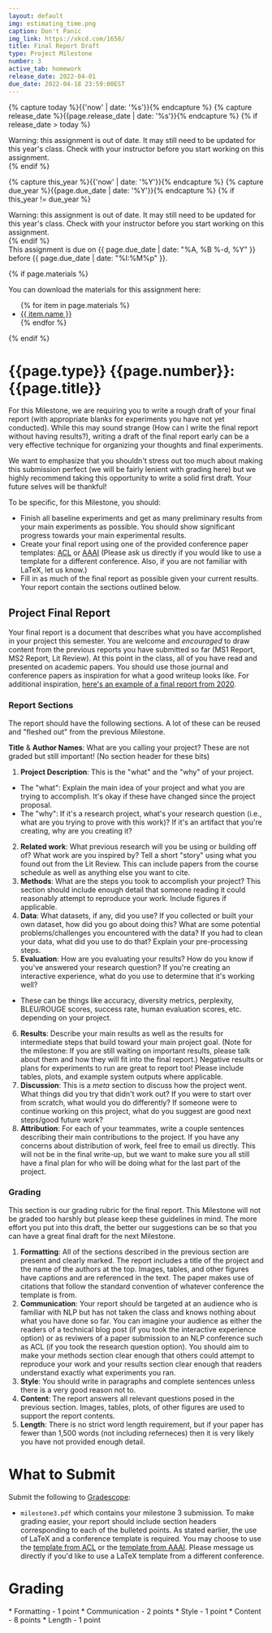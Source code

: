 ```yaml
---
layout: default
img: estimating_time.png
caption: Don't Panic
img_link: https://xkcd.com/1658/
title: Final Report Draft
type: Project Milestone
number: 3
active_tab: homework
release_date: 2022-04-01
due_date: 2022-04-18 23:59:00EST
---
```


<!-- Check whether the assignment is ready to release -->
{% capture today %}{{'now' | date: '%s'}}{% endcapture %}
{% capture release_date %}{{page.release_date | date: '%s'}}{% endcapture %}
{% if release_date > today %} 
<div class="alert alert-danger">
Warning: this assignment is out of date.  It may still need to be updated for this year's class.  Check with your instructor before you start working on this assignment.
</div>
{% endif %}
<!-- End of check whether the assignment is up to date -->


<!-- Check whether the assignment is up to date -->
{% capture this_year %}{{'now' | date: '%Y'}}{% endcapture %}
{% capture due_year %}{{page.due_date | date: '%Y'}}{% endcapture %}
{% if this_year != due_year %} 
<div class="alert alert-danger">
Warning: this assignment is out of date.  It may still need to be updated for this year's class.  Check with your instructor before you start working on this assignment.
</div>
{% endif %}
<!-- End of check whether the assignment is up to date -->


<div class="alert alert-info">
This assignment is due on {{ page.due_date | date: "%A, %B %-d, %Y" }} before {{ page.due_date | date: "%I:%M%p" }}. 
</div>

{% if page.materials %}
<div class="alert alert-info">
You can download the materials for this assignment here:
<ul>
{% for item in page.materials %}
<li><a href="{{item.url}}">{{ item.name }}</a></li>
{% endfor %}
</ul>
</div>
{% endif %}


{{page.type}} {{page.number}}: {{page.title}}
=============================================================

For this Milestone, we are requiring you to write a rough draft of your final report (with appropriate blanks for experiments you have not yet conducted). While this may sound strange (How can I write the final report without having results?), writing a draft of the final report early can be a very effective technique for organizing your thoughts and final experiments.

We want to emphasize that you shouldn't stress out too much about making this submission perfect (we will be fairly lenient with grading here) but we highly recommend taking this opportunity to write a solid first draft. Your future selves will be thankful!

To be specific, for this Milestone, you should:
* Finish all baseline experiments and get as many preliminary results from your main experiments as possible. You should show significant progress towards your main experimental results.
* Create your final report using one of the provided conference paper templates: [ACL](https://www.overleaf.com/latex/templates/acl-rolling-review-template/jxbhdzhmcpdm) or [AAAI](https://www.aaai.org/Publications/Templates/AuthorKit22.zip) (Please ask us directly if you would like to use a template for a different conference. Also, if you are not familiar with LaTeX, let us know.) 
* Fill in as much of the final report as possible given your current results. Your report contain the sections outlined below. 

## Project Final Report
Your final report is a document that describes what you have accomplished in your project this semester. You are welcome and *encouraged* to draw content from the previous reports you have submitted so far (MS1 Report, MS2 Report, Lit Review). At this point in the class, all of you have read and presented on academic papers. You should use those journal and conference papers as inspiration for what a good writeup looks like. For additional inspiration, [here's an example of a final report from 2020](example_report.pdf).

### Report Sections
The report should have the following sections. A lot of these can be reused and "fleshed out" from the previous Milestone.

__Title__ & __Author Names__: What are you calling your project? These are not graded but still important! (No section header for these bits)
1. __Project Description__: This is the "what" and the "why" of your project. 
 * The "what": Explain the main idea of your project and what you are trying to accomplish. It's okay if these have changed since the project proposal.
 * The "why": If it's a research project, what's your research question (i.e., what are you trying to prove with this work)? If it's an artifact that you're creating, why are you creating it?
2. __Related work__: What previous research will you be using or building off of? What work are you inspired by? Tell a short "story" using what you found out from the Lit Review. This can include papers from the course schedule as well as anything else you want to cite.
3. __Methods__: What are the steps you took to accomplish your project? This section should include enough detail that someone reading it could reasonably attempt to reproduce your work. Include figures if applicable.
4. __Data__: What datasets, if any, did you use? If you collected or built your own dataset, how did you go about doing this? What are some potential problems/challenges you encountered with the data? If you had to clean your data, what did you use to do that? Explain your pre-processing steps.
5. __Evaluation__: How are you evaluating your results? How do you know if you've answered your research question? If you're creating an interactive experience, what do you use to determine that it's working well?
  * These can be things like accuracy, diversity metrics, perplexity, BLEU/ROUGE scores, success rate, human evaluation scores, etc. depending on your project.
6. __Results__: Describe your main results as well as the results for intermediate steps that build toward your main project goal. (Note for the milestone: If you are still waiting on important results, please talk about them and how they will fit into the final report.) Negative results or plans for experiments to run are great to report too! Please include tables, plots, and example system outputs where applicable.
7. __Discussion__: This is a _meta_ section to discuss how the project went.
What things did you try that didn't work out? If you were to start over from scratch, what would you do differently? If someone were to continue working on this project, what do you suggest are good next steps/good future work?
8. __Attribution__: For each of your teammates, write a couple sentences describing their main contributions to the project. If you have any concerns about distribution of work, feel free to email us directly. This will not be in the final write-up, but we want to make sure you all still have a final plan for who will be doing what for the last part of the project.

### Grading
This section is our grading rubric for the final report. This Milestone will not be graded too harshly but please keep these guidelines in mind. The more effort you put into this draft, the better our suggestions can be so that you can have a great final draft for the next Milestone.

1. __Formatting__: All of the sections described in the previous section are present and clearly marked. The report includes a title of the project and the name of the authors at the top. Images, tables, and other figures have captions and are referenced in the text. The paper makes use of citations that follow the standard convention of whatever conference the template is from.
2. __Communication__: Your report should be targeted at an audience who is familiar with NLP but has not taken the class and knows nothing about what you have done so far. You can imagine your audience as either the readers of a technical blog post (if you took the interactive experience option) or as reviwers of a paper submission to an NLP conference such as ACL (if you took the research question option). You should aim to make your methods section clear enough that others could attempt to reproduce your work and your results section clear enough that readers understand exactly what experiments you ran.
3. __Style__: You should write in paragraphs and complete sentences unless there is a very good reason not to.
4. __Content__: The report answers all relevant questions posed in the previous section. Images, tables, plots, of other figures are used to support the report contents.
5. __Length__: There is no strict word length requirement, but if your paper has fewer than 1,500 words (not including referneces) then it is very likely you have not provided enough detail.

# What to Submit
Submit the following to [Gradescope](https://www.gradescope.com/courses/354158/assignments/1987904):
* `milestone3.pdf` which contains your milestone 3 submission. To make grading easier, your report should include section headers corresponding to each of the bulleted points. As stated earlier, the use of LaTeX and a conference template is required. You may choose to use the [template from ACL](https://www.overleaf.com/latex/templates/acl-rolling-review-template/jxbhdzhmcpdm) or the [template from AAAI](https://www.aaai.org/Publications/Templates/AuthorKit22.zip). Please message us directly if you'd like to use a LaTeX template from a different conference.

# Grading
<div class="alert alert-warning" markdown="1">
* Formatting - 1 point
* Communication - 2 points
* Style - 1 point
* Content - 8 points
* Length - 1 point
</div>
